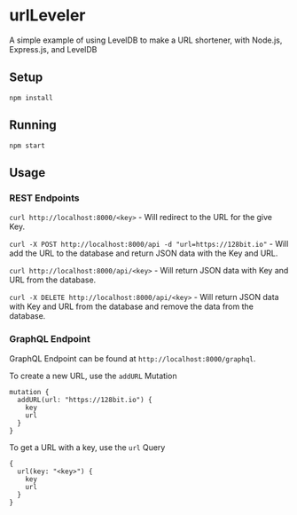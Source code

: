 # urlLeveler
A simple example of using LevelDB to make a URL shortener, with Node.js, Express.js, and LevelDB

## Setup
`npm install`

## Running
`npm start`

## Usage

### REST Endpoints

`curl http://localhost:8000/<key>` - Will redirect to the URL for the give Key.

`curl -X POST http://localhost:8000/api -d "url=https://128bit.io"` - Will add the URL to the database and return JSON data with the Key and URL.

`curl http://localhost:8000/api/<key>` - Will return JSON data with Key and URL from the database.

`curl -X DELETE http://localhost:8000/api/<key>` - Will return JSON data with Key and URL from the database and remove the data from the database.


### GraphQL Endpoint

GraphQL Endpoint can be found at `http://localhost:8000/graphql`.

To create a new URL, use the `addURL` Mutation
```text
mutation {
  addURL(url: "https://128bit.io") {
    key
    url
  }
}
```

To get a URL with a key, use the `url` Query
```text
{
  url(key: "<key>") {
    key
    url
  }
}
```